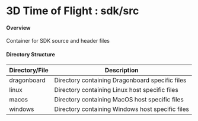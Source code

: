 # 3D Time of Flight : sdk/src 

#### Overview
Container for SDK source and header files

#### Directory Structure
| Directory/File | Description |
| --------- | ----------- |
| dragonboard | Directory containing Dragonboard specific files |
| linux | Directory containing Linux host specific files |
| macos | Directory containing MacOS host specific files |
| windows | Directory containing Windows host specific files |

